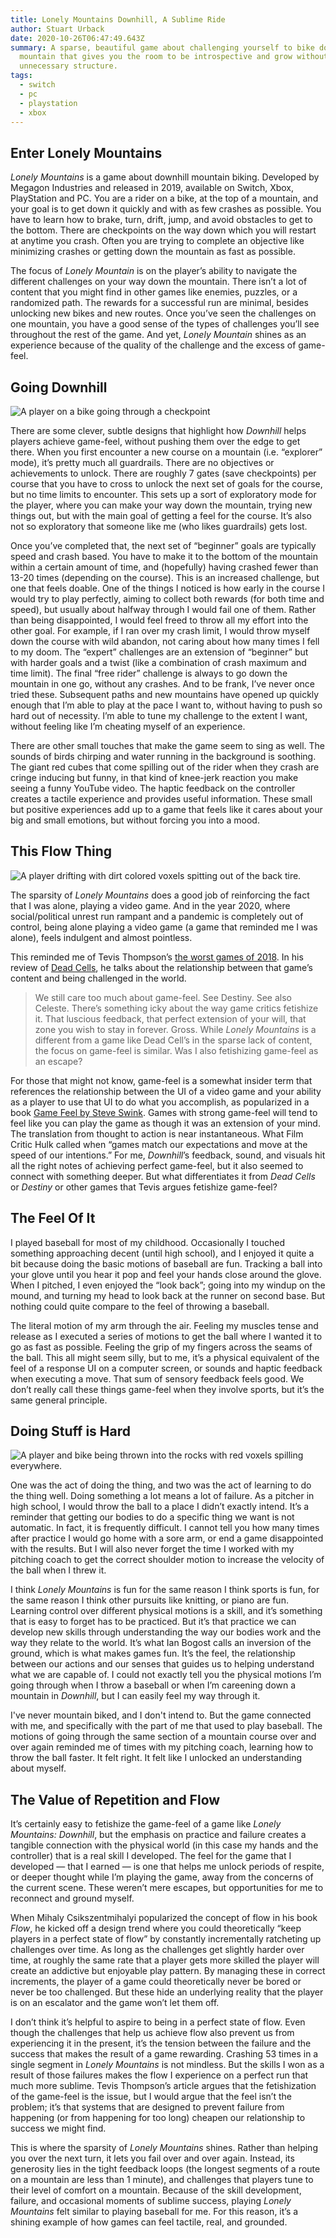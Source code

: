 ```yaml
---
title: Lonely Mountains Downhill, A Sublime Ride
author: Stuart Urback
date: 2020-10-26T06:47:49.643Z
summary: A sparse, beautiful game about challenging yourself to bike down a
  mountain that gives you the room to be introspective and grow without
  unnecessary structure.
tags:
  - switch
  - pc
  - playstation
  - xbox
---
```

## Enter Lonely Mountains

*Lonely Mountains* is a game about downhill mountain biking.  Developed by Megagon Industries and released in 2019, available on Switch, Xbox, PlayStation and PC.  You are a rider on a bike, at the top of a mountain, and your goal is to get down it quickly and with as few crashes as possible.  You have to learn how to brake, turn, drift, jump, and avoid obstacles to get to the bottom. There are checkpoints on the way down which you will restart at anytime you crash. Often you are trying to complete an objective like minimizing crashes or getting down the mountain as fast as possible.

The focus of *Lonely Mountain* is on the player’s ability to navigate the different challenges on your way down the mountain. There isn’t a lot of content that you might find in other games like enemies, puzzles, or a randomized path.  The rewards for a successful run are minimal, besides unlocking new bikes and new routes.  Once you’ve seen the challenges on one mountain, you have a good sense of the types of challenges you’ll see throughout the rest of the game.  And yet, *Lonely Mountain* shines as an experience because of the quality of the challenge and the excess of game-feel.

## Going Downhill

![A player on a bike going through a checkpoint](/static/img/checkpoint.jpg "Checkpoint")

There are some clever, subtle designs that highlight how *Downhill* helps players achieve game-feel, without pushing them over the edge to get there.  When you first encounter a new course on a mountain (i.e. “explorer” mode), it’s pretty much all guardrails.  There are no objectives or achievements to unlock.  There are roughly 7 gates (save checkpoints) per course that you have to cross to unlock the next set of goals for the course, but no time limits to encounter.  This sets up a sort of exploratory mode for the player, where you can make your way down the mountain, trying new things out, but with the main goal of getting a feel for the course.  It’s also not so exploratory that someone like me (who likes guardrails) gets lost. 

Once you’ve completed that, the next set of “beginner” goals are typically speed and crash based.  You have to make it to the bottom of the mountain within a certain amount of time, and (hopefully) having crashed fewer than 13-20 times (depending on the course).  This is an increased challenge, but one that feels doable.  One of the things I noticed is how early in the course I would try to play perfectly, aiming to collect both rewards (for both time and speed), but usually about halfway through I would fail one of them.  Rather than being disappointed, I would feel freed to throw all my effort into the other goal.  For example, if I ran over my crash limit, I would throw myself down the course with wild abandon, not caring about how many times I fell to my doom.  The “expert” challenges are an extension of “beginner” but with harder goals and a twist (like a combination of crash maximum and time limit).  The final “free rider” challenge is always to go down the mountain in one go, without any crashes.  And to be frank, I’ve never once tried these.  Subsequent paths and new mountains have opened up quickly enough that I’m able to play at the pace I want to, without having to push so hard out of necessity.  I’m able to tune my challenge to the extent I want, without feeling like I’m cheating myself of an experience.

There are other small touches that make the game seem to sing as well.  The sounds of birds chirping and water running in the background is soothing.  The giant red cubes that come spilling out of the rider when they crash are cringe inducing but funny, in that kind of knee-jerk reaction you make seeing a funny YouTube video.  The haptic feedback on the controller creates a tactile experience and provides useful information.  These small but positive experiences add up to a game that feels like it cares about your big and small emotions, but without forcing you into a mood.

## This Flow Thing

![A player drifting with dirt colored voxels spitting out of the back tire.](/static/img/drift.jpg "Drifting")

The sparsity of *Lonely Mountains* does a good job of reinforcing the fact that I was alone, playing a video game.  And in the year 2020, where social/political unrest run rampant and a pandemic is completely out of control, being alone playing a video game (a game that reminded me I was alone), feels indulgent and almost pointless.

This reminded me of Tevis Thompson’s [the worst games of 2018](https://tevisthompson.com/the-worst-games-of-2018/).  In his review of [Dead Cells](https://en.wikipedia.org/wiki/Dead_Cells), he talks about the relationship between that game’s content and being challenged in the world.  

> We still care too much about game-feel.  See Destiny.  See also Celeste.  There’s something icky about the way game critics fetishize it.  That luscious feedback, that perfect extension of your will, that zone you wish to stay in forever.  Gross.
> While *Lonely Mountains* is a different from a game like Dead Cell’s in the sparse lack of content, the focus on game-feel is similar.  Was I also fetishizing game-feel as an escape? 

For those that might not know, game-feel is a somewhat insider term that references the relationship between the UI of a video game and your ability as a player to use that UI to do what you accomplish, as popularized in a book [Game Feel by Steve Swink](https://www.amazon.com/Game-Feel-Designers-Sensation-Kaufmann/dp/0123743281).  Games with strong game-feel will tend to feel like you can play the game as though it was an extension of your mind.  The translation from thought to action is near instantaneous.  What Film Critic Hulk called when “games match our expectations and move at the speed of our intentions.”  For me, *Downhill*’s feedback, sound, and visuals hit all the right notes of achieving perfect game-feel, but it also seemed to connect with something deeper.  But what differentiates it from *Dead Cells* or *Destiny* or other games that Tevis argues fetishize game-feel? 

## The Feel Of It

I played baseball for most of my childhood.  Occasionally I touched something approaching decent (until high school), and I enjoyed it quite a bit because doing the basic motions of baseball are fun.  Tracking a ball into your glove until you hear it pop and feel your hands close around the glove.  When I pitched, I even enjoyed the “look back”; going into my windup on the mound, and turning my head to look back at the runner on second base.  But nothing could quite compare to the feel of throwing a baseball.  

The literal motion of my arm through the air.  Feeling my muscles tense and release as I executed a series of motions to get the ball where I wanted it to go as fast as possible.  Feeling the grip of my fingers across the seams of the ball.  This all might seem silly, but to me, it’s a physical equivalent of the feel of a response UI on a computer screen, or sounds and haptic feedback when executing a move.  That sum of sensory feedback feels good.  We don’t really call these things game-feel when they involve sports, but it’s the same general principle.  

## Doing Stuff is Hard

![A player and bike being thrown into the rocks with red voxels spilling everywhere.](/static/img/crash.jpg "Crashing")

One was the act of doing the thing, and two was the act of learning to do the thing well.  Doing something a lot means a lot of failure.  As a pitcher in high school, I would throw the ball to a place I didn’t exactly intend.  It’s a reminder that getting our bodies to do a specific thing we want is not automatic.  In fact, it is frequently difficult.  I cannot tell you how many times after practice I would go home with a sore arm, or end a game disappointed with the results.  But I will also never forget the time I worked with my pitching coach to get the correct shoulder motion to increase the velocity of the ball when I threw it.  

I think *Lonely Mountains* is fun for the same reason I think sports is fun, for the same reason I think other pursuits like knitting, or piano are fun.  Learning control over different physical motions is a skill, and it’s something that is easy to forget has to be practiced.  But it’s that practice we can develop new skills through understanding the way our bodies work and the way they relate to the world.  It’s what Ian Bogost calls an inversion of the ground, which is what makes games fun.  It’s the feel, the relationship between our actions and our senses that guides us to helping understand what we are capable of.  I could not exactly tell you the physical motions I’m going through when I throw a baseball or when I’m careening down a mountain in *Downhill*, but I can easily feel my way through it.

I've never mountain biked, and I don't intend to.  But the game connected with me, and specifically with the part of me that used to play baseball.  The motions of going through the same section of a mountain course over and over again reminded me of times with my pitching coach, learning how to throw the ball faster.  It felt right.  It felt like I unlocked an understanding about myself.

## The Value of Repetition and Flow

It’s certainly easy to fetishize the game-feel of a game like *Lonely Mountains: Downhill*, but the emphasis on practice and failure creates a tangible connection with the physical world (in this case my hands and the controller) that is a real skill I developed. The feel for the game that I developed — that I earned — is one that helps me unlock periods of respite, or deeper thought while I’m playing the game, away from the concerns of the current scene. These weren’t mere escapes, but opportunities for me to reconnect and ground myself. 

When Mihaly Csikszentmihalyi popularized the concept of flow in his book *Flow*, he kicked off a design trend where you could theoretically “keep players in a perfect state of flow” by constantly incrementally ratcheting up challenges over time.  As long as the challenges get slightly harder over time, at roughly the same rate that a player gets more skilled the player will create an addictive but enjoyable play pattern.  By managing these in correct increments, the player of a game could theoretically never be bored or never be too challenged.  But these hide an underlying reality that the player is on an escalator and the game won’t let them off.  

I don’t think it’s helpful to aspire to being in a perfect state of flow.  Even though the challenges that help us achieve flow also prevent us from experiencing it in the present, it’s the tension between the failure and the success that makes the result of a game rewarding.  Crashing 53 times in a single segment in *Lonely Mountains* is not mindless.  But the skills I won as a result of those failures makes the flow I experience on a perfect run that much more sublime. Tevis Thompson’s article argues that the fetishization of the game-feel is the issue, but I would argue that the feel isn’t the problem; it’s that systems that are designed to prevent failure from happening (or from happening for too long) cheapen our relationship to success we might find.

This is where the sparsity of *Lonely Mountains* shines.  Rather than helping you over the next turn, it lets you fail over and over again.  Instead, its generosity lies in the tight feedback loops (the longest segments of a route on a mountain are less than 1 minute), and challenges that players tune to their level of comfort on a mountain.  Because of the skill development, failure, and occasional moments of sublime success, playing *Lonely Mountains* felt similar to playing baseball for me.  For this reason, it’s a shining example of how games can feel tactile, real, and grounded.